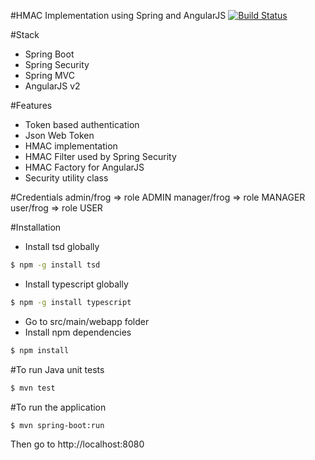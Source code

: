 #HMAC Implementation using Spring and AngularJS [![Build Status](https://travis-ci.org/RedFroggy/angular-spring-hmac.svg?branch=master)](https://travis-ci.org/RedFroggy/angular-spring-hmac)

#Stack
- Spring Boot
- Spring Security
- Spring MVC
- AngularJS v2

#Features
- Token based authentication
- Json Web Token  
- HMAC implementation
- HMAC Filter used by Spring Security
- HMAC Factory for AngularJS
- Security utility class

#Credentials
admin/frog => role ADMIN
manager/frog => role MANAGER
user/frog => role USER


#Installation
- Install tsd globally
````bash
$ npm -g install tsd
````

- Install typescript globally
````bash
$ npm -g install typescript
````

- Go to src/main/webapp folder
- Install npm dependencies
````bash
$ npm install
````

#To run Java unit tests
````bash
$ mvn test
````

#To run the application
````bash
$ mvn spring-boot:run
````
Then go to http://localhost:8080

